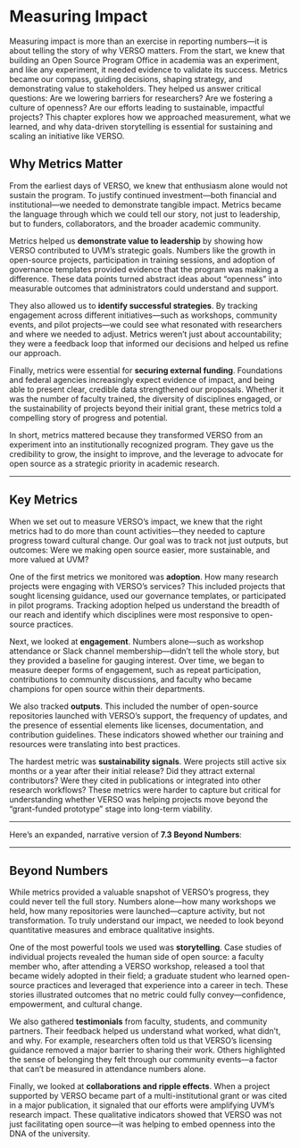 #  Measuring Impact

Measuring impact is more than an exercise in reporting numbers—it is about telling the story of why VERSO matters. From the start, we knew that building an Open Source Program Office in academia was an experiment, and like any experiment, it needed evidence to validate its success. Metrics became our compass, guiding decisions, shaping strategy, and demonstrating value to stakeholders. They helped us answer critical questions: Are we lowering barriers for researchers? Are we fostering a culture of openness? Are our efforts leading to sustainable, impactful projects? This chapter explores how we approached measurement, what we learned, and why data-driven storytelling is essential for sustaining and scaling an initiative like VERSO.

## Why Metrics Matter

From the earliest days of VERSO, we knew that enthusiasm alone would not sustain the program. To justify continued investment—both financial and institutional—we needed to demonstrate tangible impact. Metrics became the language through which we could tell our story, not just to leadership, but to funders, collaborators, and the broader academic community.

Metrics helped us **demonstrate value to leadership** by showing how VERSO contributed to UVM’s strategic goals. Numbers like the growth in open-source projects, participation in training sessions, and adoption of governance templates provided evidence that the program was making a difference. These data points turned abstract ideas about “openness” into measurable outcomes that administrators could understand and support.

They also allowed us to **identify successful strategies**. By tracking engagement across different initiatives—such as workshops, community events, and pilot projects—we could see what resonated with researchers and where we needed to adjust. Metrics weren’t just about accountability; they were a feedback loop that informed our decisions and helped us refine our approach.

Finally, metrics were essential for **securing external funding**. Foundations and federal agencies increasingly expect evidence of impact, and being able to present clear, credible data strengthened our proposals. Whether it was the number of faculty trained, the diversity of disciplines engaged, or the sustainability of projects beyond their initial grant, these metrics told a compelling story of progress and potential.

In short, metrics mattered because they transformed VERSO from an experiment into an institutionally recognized program. They gave us the credibility to grow, the insight to improve, and the leverage to advocate for open source as a strategic priority in academic research.

---

## Key Metrics

When we set out to measure VERSO’s impact, we knew that the right metrics had to do more than count activities—they needed to capture progress toward cultural change. Our goal was to track not just outputs, but outcomes: Were we making open source easier, more sustainable, and more valued at UVM?

One of the first metrics we monitored was **adoption**. How many research projects were engaging with VERSO’s services? This included projects that sought licensing guidance, used our governance templates, or participated in pilot programs. Tracking adoption helped us understand the breadth of our reach and identify which disciplines were most responsive to open-source practices.

Next, we looked at **engagement**. Numbers alone—such as workshop attendance or Slack channel membership—didn’t tell the whole story, but they provided a baseline for gauging interest. Over time, we began to measure deeper forms of engagement, such as repeat participation, contributions to community discussions, and faculty who became champions for open source within their departments.

We also tracked **outputs**. This included the number of open-source repositories launched with VERSO’s support, the frequency of updates, and the presence of essential elements like licenses, documentation, and contribution guidelines. These indicators showed whether our training and resources were translating into best practices.

The hardest metric was **sustainability signals**. Were projects still active six months or a year after their initial release? Did they attract external contributors? Were they cited in publications or integrated into other research workflows? These metrics were harder to capture but critical for understanding whether VERSO was helping projects move beyond the “grant-funded prototype” stage into long-term viability.

---
Here’s an expanded, narrative version of **7.3 Beyond Numbers**:

---

## Beyond Numbers

While metrics provided a valuable snapshot of VERSO’s progress, they could never tell the full story. Numbers alone—how many workshops we held, how many repositories were launched—capture activity, but not transformation. To truly understand our impact, we needed to look beyond quantitative measures and embrace qualitative insights.

One of the most powerful tools we used was **storytelling**. Case studies of individual projects revealed the human side of open source: a faculty member who, after attending a VERSO workshop, released a tool that became widely adopted in their field; a graduate student who learned open-source practices and leveraged that experience into a career in tech. These stories illustrated outcomes that no metric could fully convey—confidence, empowerment, and cultural change.

We also gathered **testimonials** from faculty, students, and community partners. Their feedback helped us understand what worked, what didn’t, and why. For example, researchers often told us that VERSO’s licensing guidance removed a major barrier to sharing their work. Others highlighted the sense of belonging they felt through our community events—a factor that can’t be measured in attendance numbers alone.

Finally, we looked at **collaborations and ripple effects**. When a project supported by VERSO became part of a multi-institutional grant or was cited in a major publication, it signaled that our efforts were amplifying UVM’s research impact. These qualitative indicators showed that VERSO was not just facilitating open source—it was helping to embed openness into the DNA of the university.

